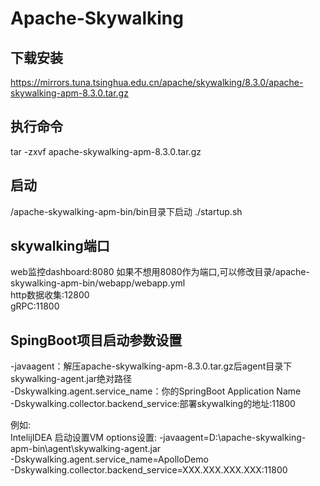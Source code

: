 # Apache-Skywalking

## 下载安装  
https://mirrors.tuna.tsinghua.edu.cn/apache/skywalking/8.3.0/apache-skywalking-apm-8.3.0.tar.gz

## 执行命令
tar -zxvf apache-skywalking-apm-8.3.0.tar.gz

## 启动
/apache-skywalking-apm-bin/bin目录下启动 ./startup.sh  

## skywalking端口
web监控dashboard:8080
如果不想用8080作为端口,可以修改目录/apache-skywalking-apm-bin/webapp/webapp.yml  
http数据收集:12800  
gRPC:11800  

## SpingBoot项目启动参数设置
-javaagent：解压apache-skywalking-apm-8.3.0.tar.gz后agent目录下skywalking-agent.jar绝对路径  
-Dskywalking.agent.service_name：你的SpringBoot Application Name  
-Dskywalking.collector.backend_service:部署skywalking的地址:11800

例如:  
IntelijIDEA 启动设置VM options设置:
-javaagent=D:\apache-skywalking-apm-bin\agent\skywalking-agent.jar  
-Dskywalking.agent.service_name=ApolloDemo  
-Dskywalking.collector.backend_service=XXX.XXX.XXX.XXX:11800  

